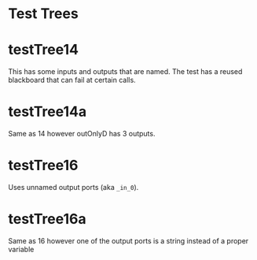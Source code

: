 # Test Trees

# testTree14
This has some inputs and outputs that are named.  The test has a reused blackboard that can fail at certain calls.


# testTree14a
Same as 14 however outOnlyD has 3 outputs.


# testTree16
Uses unnamed output ports (aka `_in_0`).


# testTree16a
Same as 16 however one of the output ports is a string instead of a proper variable
